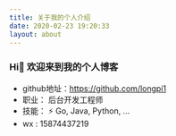 ```yaml
---
title: 关于我的个人介绍
date: 2020-02-23 19:20:33
layout: about
---
```

### Hi👋 欢迎来到我的个人博客 

- github地址：https://github.com/longpi1
- 职业： 后台开发工程师
- 技能： ⚡ Go,  Java, Python, ...
- wx : 15874437219
